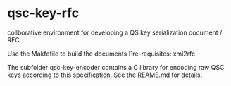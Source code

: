 # qsc-key-rfc
collborative environment for developing a QS key serialization document / RFC

Use the Makfefile to build the documents
Pre-requisites:  xml2rfc

The subfolder qsc-key-encoder contains a C library for encoding raw QSC keys according to this specification. See the [REAME.md](qsc-key-encoder.md) for details.
